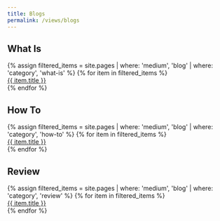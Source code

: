 ```yaml
---
title: Blogs
permalink: /views/blogs
---
```


## What Is

<div class='d-flex flex-row flex-wrap'>
  {% assign filtered_items = site.pages | where: 'medium', 'blog' | where: 'category', 'what-is' %}
  {% for item in filtered_items %}
  <div class="col-12">
    <a href="{{ item.permalink }}">
      <span>{{ item.title }}</span>
    </a>
  </div>
  {% endfor %}
</div>

## How To

<div class='d-flex flex-row flex-wrap'>
  {% assign filtered_items = site.pages | where: 'medium', 'blog' | where: 'category', 'how-to' %}
  {% for item in filtered_items %}
  <div class="col-12">
    <a href="{{ item.permalink }}">
      <span>{{ item.title }}</span>
    </a>
  </div>
  {% endfor %}
</div>

## Review

<div class='d-flex flex-row flex-wrap'>
  {% assign filtered_items = site.pages | where: 'medium', 'blog' | where: 'category', 'review' %}
  {% for item in filtered_items %}
  <div class="col-12">
    <a href="{{ item.permalink }}">
      <span>{{ item.title }}</span>
    </a>
  </div>
  {% endfor %}
</div>
